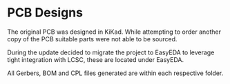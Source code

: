 # PCB Designs
The original PCB was designed in KiKad. While attempting to order another copy of the PCB suitable parts were not able to be sourced.

During the update decided to migrate the project to EasyEDA to leverage tight integration with LCSC, these are located under EasyEDA.

All Gerbers, BOM and CPL files generated are within each respective folder.
